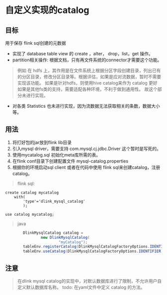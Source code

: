 # 自定义实现的catalog
## 目标
用于保存 flink sql创建的元数据

- 实现了 database table view 的 create ，alter， drop，list，get 操作。
- partition相关操作: 根据文档，只有再文件系统的connector才需要这个功能。
>例如 在 hdfs 上，其作用是在文件系统上根据分区字段创建目录，列出已有的分区目录，修改分区目录等。根据评估，如果是应对流数据，暂时不需要实现该功能。
如果是针对hdfs，则使用hive catalog来作为 catalog 更好
如果是其他fs类的支持，需要适配各种环境，不利于做到通用性。
故这个部分未进行实现。

- 对各类 Statistics 也未进行实现，因为流数据无法获取相关的条数，数据大小等。

## 用法
1. 将打好包的jar放到flink lib目录
2. 引入mysql driver，需要支持 com.mysql.cj.jdbc.Driver 这个暂时是写死的。
3. 使用mycatalog.sql 初始化meta库所需的表。
4. 在flink conf目录下创建配置文件 mysql-catalog.properties
5. 根据你的环境启动sql client 或者在代码中使用 flink sql来创建catalog，注册catalog。

> flink sql:
```roomsql 
create catalog mycatalog 
    with(
        'type'='dlink_mysql_catalog'
        );
        
use catalog mycatalog;
```

> java
```java 
        DlinkMysqlCatalog catalog =
                new DlinkMysqlCatalog(
                        "myCatalog");
        tableEnv.registerCatalog(DlinkMysqlCatalogFactoryOptions.IDENTIFIER, catalog);
        tableEnv.useCatalog(DlinkMysqlCatalogFactoryOptions.IDENTIFIER);
```
## 注意
> 在dlink mysql catalog的实现中，对默认数据库进行了限制，不允许用户自定义默认数据库名称。
todo: 在yaml文件中定义 catalog 的方法。


